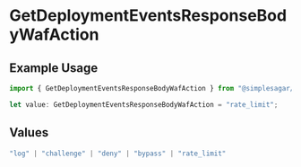 # GetDeploymentEventsResponseBodyWafAction

## Example Usage

```typescript
import { GetDeploymentEventsResponseBodyWafAction } from "@simplesagar/vercel/models/getdeploymenteventsop.js";

let value: GetDeploymentEventsResponseBodyWafAction = "rate_limit";
```

## Values

```typescript
"log" | "challenge" | "deny" | "bypass" | "rate_limit"
```